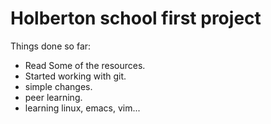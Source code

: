 # Holberton school first project
Things done so far:
- Read Some of the resources.
- Started working with git.
- simple changes.
- peer learning.
- learning linux, emacs, vim...